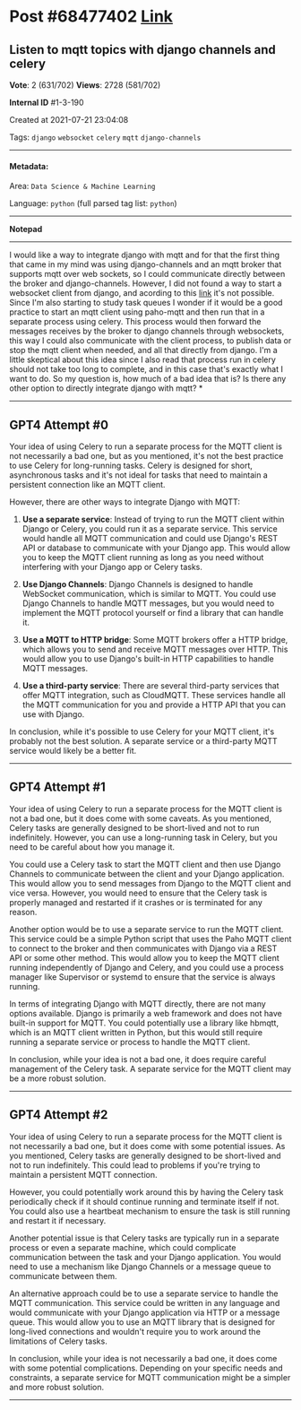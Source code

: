
# Post \#68477402 [Link](https://stackoverflow.com/questions/68477402/)

## Listen to mqtt topics with django channels and celery

**Vote**: 2 (631/702) **Views**: 2728 (581/702) 

**Internal ID** \#1-3-190

Created at 2021-07-21 23:04:08

Tags: `django` `websocket` `celery` `mqtt` `django-channels`

----------

#### Metadata:

Area: `Data Science & Machine Learning`

Language: `python` (full parsed tag list: `python`)

----------

**Notepad**


----------

I would like a way to integrate django with mqtt and for that the first thing that came in my mind was using django-channels and an mqtt broker that supports mqtt over web sockets, so I could communicate directly between the broker and django-channels.
However, I did not found a way to start a websocket client from django, and acording to this [link](https://forum.djangoproject.com/t/add-a-websocket-client-to-django-not-a-server/2916/8) it's not possible.
Since I'm also starting to study task queues I wonder if it would be a good practice to start an mqtt client using paho-mqtt and then run that in a separate process using celery. This process would then forward the messages receives by the broker to django channels through websockets, this way I could also communicate with the client process, to publish data or stop the mqtt client when needed, and all that directly from django.
I'm a little skeptical about this idea since I also read that process run in celery should not take too long to complete, and in this case that's exactly what I want to do.
So my question is, how much of a bad idea that is? Is there any other option to directly integrate django with mqtt?
*


----------
        
## GPT4 Attempt \#0

Your idea of using Celery to run a separate process for the MQTT client is not necessarily a bad one, but as you mentioned, it's not the best practice to use Celery for long-running tasks. Celery is designed for short, asynchronous tasks and it's not ideal for tasks that need to maintain a persistent connection like an MQTT client.

However, there are other ways to integrate Django with MQTT:

1. **Use a separate service**: Instead of trying to run the MQTT client within Django or Celery, you could run it as a separate service. This service would handle all MQTT communication and could use Django's REST API or database to communicate with your Django app. This would allow you to keep the MQTT client running as long as you need without interfering with your Django app or Celery tasks.

2. **Use Django Channels**: Django Channels is designed to handle WebSocket communication, which is similar to MQTT. You could use Django Channels to handle MQTT messages, but you would need to implement the MQTT protocol yourself or find a library that can handle it.

3. **Use a MQTT to HTTP bridge**: Some MQTT brokers offer a HTTP bridge, which allows you to send and receive MQTT messages over HTTP. This would allow you to use Django's built-in HTTP capabilities to handle MQTT messages.

4. **Use a third-party service**: There are several third-party services that offer MQTT integration, such as CloudMQTT. These services handle all the MQTT communication for you and provide a HTTP API that you can use with Django.

In conclusion, while it's possible to use Celery for your MQTT client, it's probably not the best solution. A separate service or a third-party MQTT service would likely be a better fit.

--------

## GPT4 Attempt \#1

Your idea of using Celery to run a separate process for the MQTT client is not a bad one, but it does come with some caveats. As you mentioned, Celery tasks are generally designed to be short-lived and not to run indefinitely. However, you can use a long-running task in Celery, but you need to be careful about how you manage it.

You could use a Celery task to start the MQTT client and then use Django Channels to communicate between the client and your Django application. This would allow you to send messages from Django to the MQTT client and vice versa. However, you would need to ensure that the Celery task is properly managed and restarted if it crashes or is terminated for any reason.

Another option would be to use a separate service to run the MQTT client. This service could be a simple Python script that uses the Paho MQTT client to connect to the broker and then communicates with Django via a REST API or some other method. This would allow you to keep the MQTT client running independently of Django and Celery, and you could use a process manager like Supervisor or systemd to ensure that the service is always running.

In terms of integrating Django with MQTT directly, there are not many options available. Django is primarily a web framework and does not have built-in support for MQTT. You could potentially use a library like hbmqtt, which is an MQTT client written in Python, but this would still require running a separate service or process to handle the MQTT client.

In conclusion, while your idea is not a bad one, it does require careful management of the Celery task. A separate service for the MQTT client may be a more robust solution.

--------

## GPT4 Attempt \#2

Your idea of using Celery to run a separate process for the MQTT client is not necessarily a bad one, but it does come with some potential issues. As you mentioned, Celery tasks are generally designed to be short-lived and not to run indefinitely. This could lead to problems if you're trying to maintain a persistent MQTT connection.

However, you could potentially work around this by having the Celery task periodically check if it should continue running and terminate itself if not. You could also use a heartbeat mechanism to ensure the task is still running and restart it if necessary.

Another potential issue is that Celery tasks are typically run in a separate process or even a separate machine, which could complicate communication between the task and your Django application. You would need to use a mechanism like Django Channels or a message queue to communicate between them.

An alternative approach could be to use a separate service to handle the MQTT communication. This service could be written in any language and would communicate with your Django application via HTTP or a message queue. This would allow you to use an MQTT library that is designed for long-lived connections and wouldn't require you to work around the limitations of Celery tasks.

In conclusion, while your idea is not necessarily a bad one, it does come with some potential complications. Depending on your specific needs and constraints, a separate service for MQTT communication might be a simpler and more robust solution.

--------
